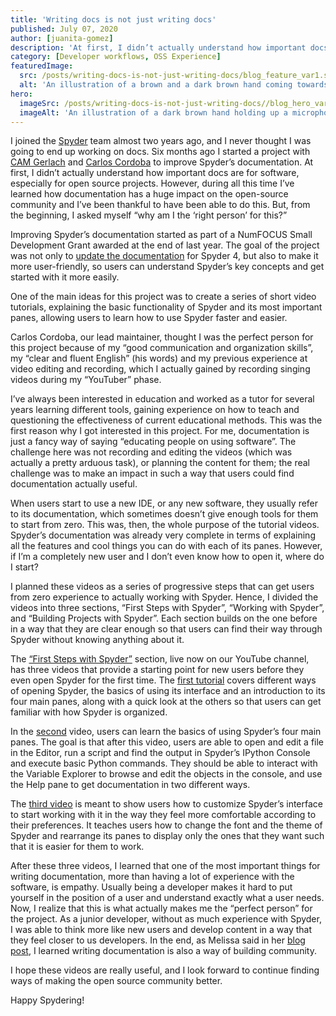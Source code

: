 ```yaml
---
title: 'Writing docs is not just writing docs'
published: July 07, 2020
author: [juanita-gomez]
description: 'At first, I didn’t actually understand how important docs are for software, especially for open source projects. However, during all this time I’ve learned how documentation has a huge impact on the open-source community and I’ve been thankful to have been able to do this. But, from the beginning, I asked myself “why am I the ‘right person’ for this?”'
category: [Developer workflows, OSS Experience]
featuredImage:
  src: /posts/writing-docs-is-not-just-writing-docs/blog_feature_var1.svg
  alt: 'An illustration of a brown and a dark brown hand coming towards each other to pass a business card with the logo of Quansight Labs.'
hero:
  imageSrc: /posts/writing-docs-is-not-just-writing-docs//blog_hero_var2.svg
  imageAlt: 'An illustration of a dark brown hand holding up a microphone, with some graphical elements highlighting the top of the microphone.'
---
```


I joined the [Spyder](https://www.spyder-ide.org) team almost two years ago, and I never thought I was going to end up working on docs. Six months ago I started a project with [CAM Gerlach](https://github.com/CAM-Gerlach) and [Carlos Cordoba](https://github.com/ccordoba12) to improve Spyder’s documentation. At first, I didn’t actually understand how important docs are for software, especially for open source projects. However, during all this time I’ve learned how documentation has a huge impact on the open-source community and I’ve been thankful to have been able to do this. But, from the beginning, I asked myself “why am I the ‘right person’ for this?”

Improving Spyder’s documentation started as part of a NumFOCUS Small Development Grant awarded at the end of last year. The goal of the project was not only to [update the documentation](http://docs.spyder-ide.org/) for Spyder 4, but also to make it more user-friendly, so users can understand Spyder’s key concepts and get started with it more easily.

One of the main ideas for this project was to create a series of short video tutorials, explaining the basic functionality of Spyder and its most important panes, allowing users to learn how to use Spyder faster and easier.

Carlos Cordoba, our lead maintainer, thought I was the perfect person for this project because of my “good communication and organization skills”, my “clear and fluent English” (his words) and my previous experience at video editing and recording, which I actually gained by recording singing videos during my “YouTuber” phase.

I’ve always been interested in education and worked as a tutor for several years learning different tools, gaining experience on how to teach and questioning the effectiveness of current educational methods. This was the first reason why I got interested in this project. For me, documentation is just a fancy way of saying “educating people on using software”. The challenge here was not recording and editing the videos (which was actually a pretty arduous task), or planning the content for them; the real challenge was to make an impact in such a way that users could find documentation actually useful.

When users start to use a new IDE, or any new software, they usually refer to its documentation, which sometimes doesn’t give enough tools for them to start from zero. This was, then, the whole purpose of the tutorial videos. Spyder’s documentation was already very complete in terms of explaining all the features and cool things you can do with each of its panes. However, if I’m a completely new user and I don’t even know how to open it, where do I start?

I planned these videos as a series of progressive steps that can get users from zero experience to actually working with Spyder. Hence, I divided the videos into three sections, “First Steps with Spyder”, “Working with Spyder”, and “Building Projects with Spyder”. Each section builds on the one before in a way that they are clear enough so that users can find their way through Spyder without knowing anything about it.

The [“First Steps with Spyder”](https://www.youtube.com/playlist?list=PLPonohdiDqg9epClEcXoAPUiK0pN5eRoc) section, live now on our YouTube channel, has three videos that provide a starting point for new users before they even open Spyder for the first time. The [first tutorial](https://youtu.be/E2Dap5SfXkI) covers different ways of opening Spyder, the basics of using its interface and an introduction to its four main panes, along with a quick look at the others so that users can get familiar with how Spyder is organized.

In the [second](https://youtu.be/WV9bm4ey7Cg) video, users can learn the basics of using Spyder’s four main panes. The goal is that after this video, users are able to open and edit a file in the Editor, run a script and find the output in Spyder’s IPython Console and execute basic Python commands. They should be able to interact with the Variable Explorer to browse and edit the objects in the console, and use the Help pane to get documentation in two different ways.

The [third video](https://youtu.be/-dARZBUDk_s) is meant to show users how to customize Spyder’s interface to start working with it in the way they feel more comfortable according to their preferences. It teaches users how to change the font and the theme of Spyder and rearrange its panes to display only the ones that they want such that it is easier for them to work.

After these three videos, I learned that one of the most important things for writing documentation, more than having a lot of experience with the software, is empathy. Usually being a developer makes it hard to put yourself in the position of a user and understand exactly what a user needs. Now, I realize that this is what actually makes me the “perfect person” for the project. As a junior developer, without as much experience with Spyder, I was able to think more like new users and develop content in a way that they feel closer to us developers. In the end, as Melissa said in her [blog post](https://labs.quansight.org/blog/2020/03/documentation-as-a-way-to-build-community/), I learned writing documentation is also a way of building community.

I hope these videos are really useful, and I look forward to continue finding ways of making the open source community better.

Happy Spydering!
